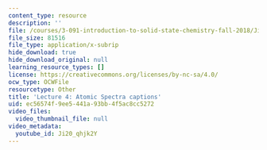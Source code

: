 ```yaml
---
content_type: resource
description: ''
file: /courses/3-091-introduction-to-solid-state-chemistry-fall-2018/Ji20_qhjk2Y_captions.webvtt
file_size: 81516
file_type: application/x-subrip
hide_download: true
hide_download_original: null
learning_resource_types: []
license: https://creativecommons.org/licenses/by-nc-sa/4.0/
ocw_type: OCWFile
resourcetype: Other
title: 'Lecture 4: Atomic Spectra captions'
uid: ec56574f-9ee5-441a-93bb-4f5ac8cc5272
video_files:
  video_thumbnail_file: null
video_metadata:
  youtube_id: Ji20_qhjk2Y
---
```

